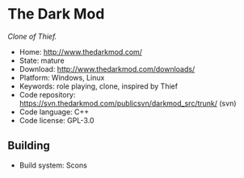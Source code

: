# The Dark Mod

_Clone of Thief._

- Home: http://www.thedarkmod.com/
- State: mature
- Download: http://www.thedarkmod.com/downloads/
- Platform: Windows, Linux
- Keywords: role playing, clone, inspired by Thief
- Code repository: https://svn.thedarkmod.com/publicsvn/darkmod_src/trunk/ (svn)
- Code language: C++
- Code license: GPL-3.0

## Building

- Build system: Scons
